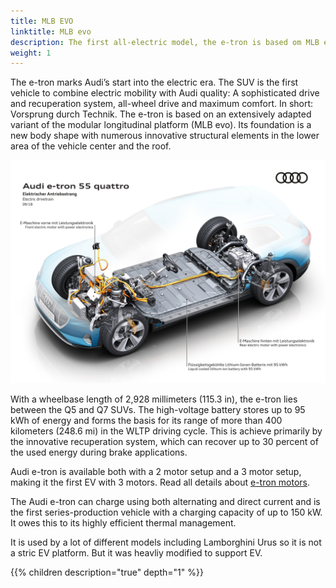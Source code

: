 ```yaml
---
title: MLB EVO
linktitle: MLB evo
description: The first all-electric model, the e-tron is based om MLB evo platform.
weight: 1
---
```


The e-tron marks Audi’s start into the electric era. The SUV is the first vehicle to combine
electric mobility with Audi quality: A sophisticated drive and recuperation system, all-wheel
drive and maximum comfort. In short: Vorsprung durch Technik. The e-tron is based on an
extensively adapted variant of the modular longitudinal platform (MLB evo). Its foundation is a
new body shape with numerous innovative structural elements in the lower area of the vehicle
center and the roof.

![Platforms](mlbevo1.jpg "Audi MLB evo platform")

With a wheelbase length of 2,928 millimeters (115.3 in), the e-tron lies between the Q5 and
Q7 SUVs. The high-voltage battery stores up to 95 kWh of energy and forms the basis for its
range of more than 400 kilometers (248.6 mi) in the WLTP driving cycle. This is achieve
primarily by the innovative recuperation system, which can recover up to 30 percent of the
used energy during brake applications.

Audi e-tron is available both with a 2 motor setup and a 3 motor setup, making it the first EV with 3 motors.
Read all details about [e-tron motors](/models/e-tron/drivetrain/motor).

The Audi e-tron can charge using both alternating and direct
current and is the first series-production vehicle with a charging capacity of up to 150 kW. It
owes this to its highly efficient thermal management.

It is used by a lot of different models including Lamborghini Urus so it is not a stric EV platform.
But it was heavliy modified to support EV.

{{% children description="true" depth="1" %}}
